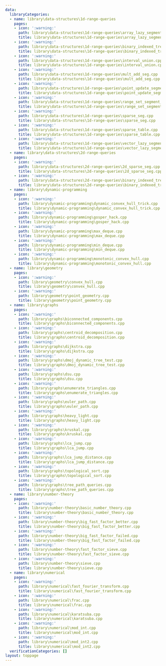 ```yaml
---
data:
  libraryCategories:
  - name: library\data-structures\1d-range-queries
    pages:
    - icon: ':warning:'
      path: library\data-structures\1d-range-queries\array_lazy_segment_tree.cpp
      title: library\data-structures\1d-range-queries\array_lazy_segment_tree.cpp
    - icon: ':warning:'
      path: library\data-structures\1d-range-queries\binary_indexed_tree.cpp
      title: library\data-structures\1d-range-queries\binary_indexed_tree.cpp
    - icon: ':warning:'
      path: library\data-structures\1d-range-queries\interval_union.cpp
      title: library\data-structures\1d-range-queries\interval_union.cpp
    - icon: ':warning:'
      path: library\data-structures\1d-range-queries\mult_add_seg.cpp
      title: library\data-structures\1d-range-queries\mult_add_seg.cpp
    - icon: ':warning:'
      path: library\data-structures\1d-range-queries\point_update_segment_tree.cpp
      title: library\data-structures\1d-range-queries\point_update_segment_tree.cpp
    - icon: ':warning:'
      path: library\data-structures\1d-range-queries\range_set_segment_tree.cpp
      title: library\data-structures\1d-range-queries\range_set_segment_tree.cpp
    - icon: ':warning:'
      path: library\data-structures\1d-range-queries\sparse_seg.cpp
      title: library\data-structures\1d-range-queries\sparse_seg.cpp
    - icon: ':warning:'
      path: library\data-structures\1d-range-queries\sparse_table.cpp
      title: library\data-structures\1d-range-queries\sparse_table.cpp
    - icon: ':warning:'
      path: library\data-structures\1d-range-queries\vector_lazy_segment_tree.cpp
      title: library\data-structures\1d-range-queries\vector_lazy_segment_tree.cpp
  - name: library\data-structures\2d-range-queries
    pages:
    - icon: ':warning:'
      path: library\data-structures\2d-range-queries\2d_sparse_seg.cpp
      title: library\data-structures\2d-range-queries\2d_sparse_seg.cpp
    - icon: ':warning:'
      path: library\data-structures\2d-range-queries\binary_indexed_tree_seg.cpp
      title: library\data-structures\2d-range-queries\binary_indexed_tree_seg.cpp
  - name: library\dynamic-programming
    pages:
    - icon: ':warning:'
      path: library\dynamic-programming\dynamic_convex_hull_trick.cpp
      title: library\dynamic-programming\dynamic_convex_hull_trick.cpp
    - icon: ':warning:'
      path: library\dynamic-programming\gosper_hack.cpp
      title: library\dynamic-programming\gosper_hack.cpp
    - icon: ':warning:'
      path: library\dynamic-programming\max_deque.cpp
      title: library\dynamic-programming\max_deque.cpp
    - icon: ':warning:'
      path: library\dynamic-programming\min_deque.cpp
      title: library\dynamic-programming\min_deque.cpp
    - icon: ':warning:'
      path: library\dynamic-programming\monotonic_convex_hull.cpp
      title: library\dynamic-programming\monotonic_convex_hull.cpp
  - name: library\geometry
    pages:
    - icon: ':warning:'
      path: library\geometry\convex_hull.cpp
      title: library\geometry\convex_hull.cpp
    - icon: ':warning:'
      path: library\geometry\point_geometry.cpp
      title: library\geometry\point_geometry.cpp
  - name: library\graphs
    pages:
    - icon: ':warning:'
      path: library\graphs\biconnected_components.cpp
      title: library\graphs\biconnected_components.cpp
    - icon: ':warning:'
      path: library\graphs\centroid_decomposition.cpp
      title: library\graphs\centroid_decomposition.cpp
    - icon: ':warning:'
      path: library\graphs\dijkstra.cpp
      title: library\graphs\dijkstra.cpp
    - icon: ':warning:'
      path: library\graphs\dmoj_dynamic_tree_test.cpp
      title: library\graphs\dmoj_dynamic_tree_test.cpp
    - icon: ':warning:'
      path: library\graphs\dsu.cpp
      title: library\graphs\dsu.cpp
    - icon: ':warning:'
      path: library\graphs\enumerate_triangles.cpp
      title: library\graphs\enumerate_triangles.cpp
    - icon: ':warning:'
      path: library\graphs\euler_path.cpp
      title: library\graphs\euler_path.cpp
    - icon: ':warning:'
      path: library\graphs\heavy_light.cpp
      title: library\graphs\heavy_light.cpp
    - icon: ':warning:'
      path: library\graphs\kruskal.cpp
      title: library\graphs\kruskal.cpp
    - icon: ':warning:'
      path: library\graphs\lca_jump.cpp
      title: library\graphs\lca_jump.cpp
    - icon: ':warning:'
      path: library\graphs\lca_jump_distance.cpp
      title: library\graphs\lca_jump_distance.cpp
    - icon: ':warning:'
      path: library\graphs\topological_sort.cpp
      title: library\graphs\topological_sort.cpp
    - icon: ':warning:'
      path: library\graphs\tree_path_queries.cpp
      title: library\graphs\tree_path_queries.cpp
  - name: library\number-theory
    pages:
    - icon: ':warning:'
      path: library\number-theory\basic_number_theory.cpp
      title: library\number-theory\basic_number_theory.cpp
    - icon: ':warning:'
      path: library\number-theory\big_fast_factor_better.cpp
      title: library\number-theory\big_fast_factor_better.cpp
    - icon: ':warning:'
      path: library\number-theory\big_fast_factor_failed.cpp
      title: library\number-theory\big_fast_factor_failed.cpp
    - icon: ':warning:'
      path: library\number-theory\fast_factor_sieve.cpp
      title: library\number-theory\fast_factor_sieve.cpp
    - icon: ':warning:'
      path: library\number-theory\sieve.cpp
      title: library\number-theory\sieve.cpp
  - name: library\numerical
    pages:
    - icon: ':warning:'
      path: library\numerical\fast_fourier_transform.cpp
      title: library\numerical\fast_fourier_transform.cpp
    - icon: ':warning:'
      path: library\numerical\frac.cpp
      title: library\numerical\frac.cpp
    - icon: ':warning:'
      path: library\numerical\karatsuba.cpp
      title: library\numerical\karatsuba.cpp
    - icon: ':warning:'
      path: library\numerical\mod_int.cpp
      title: library\numerical\mod_int.cpp
    - icon: ':warning:'
      path: library\numerical\mod_int2.cpp
      title: library\numerical\mod_int2.cpp
  verificationCategories: []
layout: toppage
---
```

